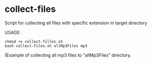 # collect-files
Script for collecting all files with specific extension in target directory

USAGE:
```commandLine
chmod +x collect-filles.sh
bash collect-files.sh allMp3Files mp3
```
(Example of collecting all mp3 files to "allMp3Files" directory.
